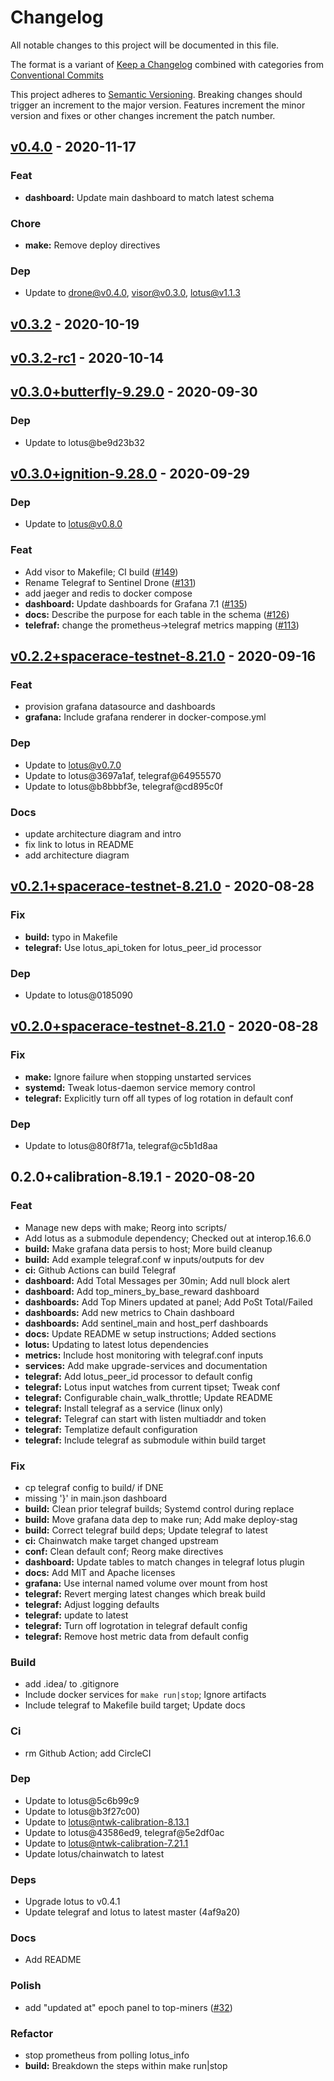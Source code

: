 # Changelog
All notable changes to this project will be documented in this file.

The format is a variant of [Keep a Changelog](https://keepachangelog.com/en/1.0.0/) combined with categories from [Conventional Commits](https://www.conventionalcommits.org/en/v1.0.0/)

This project adheres to [Semantic Versioning](https://semver.org/spec/v2.0.0.html). Breaking changes should trigger an increment to the major version. Features increment the minor version and fixes or other changes increment the patch number.

<a name="v0.4.0"></a>
## [v0.4.0] - 2020-11-17
### Feat
- **dashboard:** Update main dashboard to match latest schema

### Chore
- **make:** Remove deploy directives

### Dep
- Update to drone@v0.4.0, visor@v0.3.0, lotus@v1.1.3


<a name="v0.3.2"></a>
## [v0.3.2] - 2020-10-19

<a name="v0.3.2-rc1"></a>
## [v0.3.2-rc1] - 2020-10-14

<a name="v0.3.0+butterfly-9.29.0"></a>
## [v0.3.0+butterfly-9.29.0] - 2020-09-30
### Dep
- Update to lotus@be9d23b32


<a name="v0.3.0+ignition-9.28.0"></a>
## [v0.3.0+ignition-9.28.0] - 2020-09-29
### Dep
- Update to lotus@v0.8.0

### Feat
- Add visor to Makefile; CI build ([#149](https://github.com/filecoin-project/sentinel/issues/149))
- Rename Telegraf to Sentinel Drone ([#131](https://github.com/filecoin-project/sentinel/issues/131))
- add jaeger and redis to docker compose
- **dashboard:** Update dashboards for Grafana 7.1 ([#135](https://github.com/filecoin-project/sentinel/issues/135))
- **docs:** Describe the purpose for each table in the schema ([#126](https://github.com/filecoin-project/sentinel/issues/126))
- **telefraf:** change the prometheus->telegraf metrics mapping ([#113](https://github.com/filecoin-project/sentinel/issues/113))


<a name="v0.2.2+spacerace-testnet-8.21.0"></a>
## [v0.2.2+spacerace-testnet-8.21.0] - 2020-09-16
### Feat
- provision grafana datasource and dashboards
- **grafana:** Include grafana renderer in docker-compose.yml

### Dep
- Update to lotus@v0.7.0
- Update to lotus@3697a1af, telegraf@64955570
- Update to lotus@b8bbbf3e, telegraf@cd895c0f

### Docs
- update architecture diagram and intro
- fix link to lotus in README
- add architecture diagram


<a name="v0.2.1+spacerace-testnet-8.21.0"></a>
## [v0.2.1+spacerace-testnet-8.21.0] - 2020-08-28
### Fix
- **build:** typo in Makefile
- **telegraf:** Use lotus_api_token for lotus_peer_id processor

### Dep
- Update to lotus@0185090


<a name="v0.2.0+spacerace-testnet-8.21.0"></a>
## [v0.2.0+spacerace-testnet-8.21.0] - 2020-08-28
### Fix
- **make:** Ignore failure when stopping unstarted services
- **systemd:** Tweak lotus-daemon service memory control
- **telegraf:** Explicitly turn off all types of log rotation in default conf

### Dep
- Update to lotus@80f8f71a, telegraf@c5b1d8aa


<a name="0.2.0+calibration-8.19.1"></a>
## 0.2.0+calibration-8.19.1 - 2020-08-20
### Feat
- Manage new deps with make; Reorg into scripts/
- Add lotus as a submodule dependency; Checked out at interop.16.6.0
- **build:** Make grafana data persis to host; More build cleanup
- **build:** Add example telegraf.conf w inputs/outputs for dev
- **ci:** Github Actions can build Telegraf
- **dashboard:** Add Total Messages per 30min; Add null block alert
- **dashboard:** Add top_miners_by_base_reward dashboard
- **dashboards:** Add Top Miners updated at panel; Add PoSt Total/Failed
- **dashboards:** Add new metrics to Chain dashboard
- **dashboards:** Add sentinel_main and host_perf dashboards
- **docs:** Update README w setup instructions; Added sections
- **lotus:** Updating to latest lotus dependencies
- **metrics:** Include host monitoring with telegraf.conf inputs
- **services:** Add make upgrade-services and documentation
- **telegraf:** Add lotus_peer_id processor to default config
- **telegraf:** Lotus input watches from current tipset; Tweak conf
- **telegraf:** Configurable chain_walk_throttle; Update README
- **telegraf:** Install telegraf as a service (linux only)
- **telegraf:** Telegraf can start with listen multiaddr and token
- **telegraf:** Templatize default configuration
- **telegraf:** Include telegraf as submodule within build target

### Fix
- cp telegraf config to build/ if DNE
- missing '}' in main.json dashboard
- **build:** Clean prior telegraf builds; Systemd control during replace
- **build:** Move grafana data dep to make run; Add make deploy-stag
- **build:** Correct telegraf build deps; Update telegraf to latest
- **ci:** Chainwatch make target changed upstream
- **conf:** Clean default conf; Reorg make directives
- **dashboard:** Update tables to match changes in telegraf lotus plugin
- **docs:** Add MIT and Apache licenses
- **grafana:** Use internal named volume over mount from host
- **telegraf:** Revert merging latest changes which break build
- **telegraf:** Adjust logging defaults
- **telegraf:** update to latest
- **telegraf:** Turn off logrotation in telegraf default config
- **telegraf:** Remove host metric data from default config

### Build
- add .idea/ to .gitignore
- Include docker services for `make run|stop`; Ignore artifacts
- Include telegraf to Makefile build target; Update docs

### Ci
- rm Github Action; add CircleCI

### Dep
- Update to lotus@5c6b99c9
- Update to lotus@b3f27c00)
- Update to lotus@ntwk-calibration-8.13.1
- Update to lotus@43586ed9, telegraf@5e2df0ac
- Update to lotus@ntwk-calibration-7.21.1
- Update lotus/chainwatch to latest

### Deps
- Upgrade lotus to v0.4.1
- Update telegraf and lotus to latest master (4af9a20)

### Docs
- Add README

### Polish
- add "updated at" epoch panel to top-miners ([#32](https://github.com/filecoin-project/sentinel/issues/32))

### Refactor
- stop prometheus from polling lotus_info
- **build:** Breakdown the steps within make run|stop


[v0.4.0]: https://github.com/filecoin-project/sentinel/compare/v0.3.2...v0.4.0
[v0.3.2]: https://github.com/filecoin-project/sentinel/compare/v0.3.2-rc1...v0.3.2
[v0.3.2-rc1]: https://github.com/filecoin-project/sentinel/compare/v0.3.0+butterfly-9.29.0...v0.3.2-rc1
[v0.3.0+butterfly-9.29.0]: https://github.com/filecoin-project/sentinel/compare/v0.3.0+ignition-9.28.0...v0.3.0+butterfly-9.29.0
[v0.3.0+ignition-9.28.0]: https://github.com/filecoin-project/sentinel/compare/v0.2.2+spacerace-testnet-8.21.0...v0.3.0+ignition-9.28.0
[v0.2.2+spacerace-testnet-8.21.0]: https://github.com/filecoin-project/sentinel/compare/v0.2.1+spacerace-testnet-8.21.0...v0.2.2+spacerace-testnet-8.21.0
[v0.2.1+spacerace-testnet-8.21.0]: https://github.com/filecoin-project/sentinel/compare/v0.2.0+spacerace-testnet-8.21.0...v0.2.1+spacerace-testnet-8.21.0
[v0.2.0+spacerace-testnet-8.21.0]: https://github.com/filecoin-project/sentinel/compare/0.2.0+calibration-8.19.1...v0.2.0+spacerace-testnet-8.21.0
